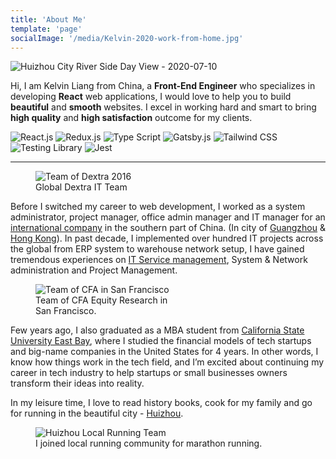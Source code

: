```yaml
---
title: 'About Me'
template: 'page'
socialImage: '/media/Kelvin-2020-work-from-home.jpg'
---
```


![Huizhou City River Side Day View - 2020-07-10](/media/Kelvin-2020-work-from-home.jpg)

Hi, I am Kelvin Liang from China, a **Front-End Engineer** who specializes in developing **React** web applications, I would love to help you to build **beautiful** and **smooth** websites. I excel in working hard and smart to bring **high quality** and **high satisfaction** outcome for my clients.

<div class="tech-icons">
  <img class="tech-icon" src="/media/logos/reactjs_logo.svg" alt="React.js">
  <img class="tech-icon" src="/media/logos/reduxjs_logo.png" alt="Redux.js">
  <img class="tech-icon" src="/media/logos/typescript.svg" alt="Type Script">
  <img class="tech-icon" src="/media/logos/gatsbyjs_logo.png" alt="Gatsby.js">
  <img class="tech-icon" src="/media/logos/tailwind_logo.png" alt="Tailwind CSS">
  <img class="tech-icon" src="/media/logos/testing-library_logo.png" alt="Testing Library">
  <img class="tech-icon" src="/media/logos/jest_logo.png" alt="Jest">
</div>

---

<figure class="center" style="width: 400px">
	<img src="/media/Kelvin_Dextra_Team.jpg" alt="Team of Dextra 2016">
	<figcaption>Global Dextra IT Team</figcaption>
</figure>

Before I switched my career to web development, I worked as a system administrator, project manager, office admin manager and IT manager for an [international company](https://www.dextragroup.com/) in the southern part of China. (In city of [Guangzhou](https://en.wikipedia.org/wiki/Guangzhou) & [Hong Kong](https://en.wikipedia.org/wiki/Hongkong)). In past decade, I implemented over hundred IT projects across the global from ERP system to warehouse network setup, I have gained tremendous experiences on [IT Service management](https://en.wikipedia.org/wiki/IT_service_management), System & Network administration and Project Management.

<figure class="float-right" style="width: 240px">
	<img src="/media/kelvin-cfa-team.jpg" alt="Team of CFA in San Francisco">
	<figcaption>Team of CFA Equity Research in San Francisco.</figcaption>
</figure>

Few years ago, I also graduated as a MBA student from [California State University East Bay](https://www.csueastbay.edu/), where I studied the financial models of tech startups and big-name companies in the United States for 4 years. In other words, I know how things work in the tech field, and I’m excited about continuing my career in tech industry to help startups or small businesses owners transform their ideas into reality.

In my leisure time, I love to read history books, cook for my family and go for running in the beautiful city - [Huizhou](https://en.wikipedia.org/wiki/Huizhou).

<figure class="center" style="width: 600px">
	<img src="/media/Kelvin_Huizhou_local_runners.jpg" alt="Huizhou Local Running Team">
	<figcaption>I joined local running community for marathon running.</figcaption>
</figure>
